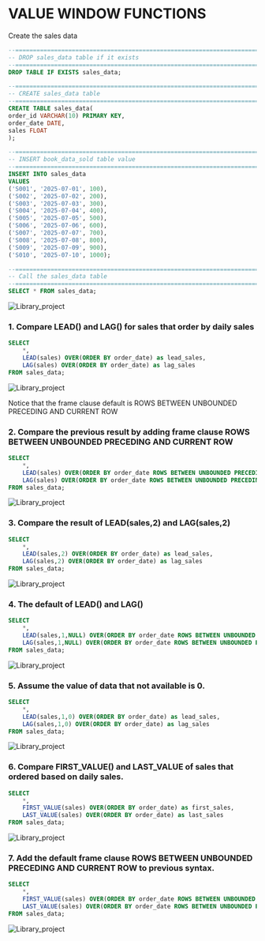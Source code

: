 # VALUE WINDOW FUNCTIONS

Create the sales data
```sql
--=================================================================================
-- DROP sales_data table if it exists
--=================================================================================
DROP TABLE IF EXISTS sales_data;

--=================================================================================
-- CREATE sales_data table 
--=================================================================================
CREATE TABLE sales_data(
order_id VARCHAR(10) PRIMARY KEY,
order_date DATE,
sales FLOAT
);

--=================================================================================
-- INSERT book_data_sold table value
--=================================================================================
INSERT INTO sales_data
VALUES 
('S001', '2025-07-01', 100),
('S002', '2025-07-02', 200),
('S003', '2025-07-03', 300),
('S004', '2025-07-04', 400),
('S005', '2025-07-05', 500),
('S006', '2025-07-06', 600),
('S007', '2025-07-07', 700),
('S008', '2025-07-08', 800),
('S009', '2025-07-09', 900),
('S010', '2025-07-10', 1000);

--=================================================================================
-- Call the sales_data table
--=================================================================================
SELECT * FROM sales_data;
```

![Library_project](https://github.com/imdwipayana/PostgreSQL/blob/main/SQL%20Introduction/WINDOWS%20FUNCTION/VALUE%20WINDOW%20FUNCTION/image/sales_data.png)

### 1. Compare LEAD() and LAG() for sales that order by daily sales
```sql
SELECT
	*,
	LEAD(sales) OVER(ORDER BY order_date) as lead_sales,
	LAG(sales) OVER(ORDER BY order_date) as lag_sales
FROM sales_data;
```
![Library_project](https://github.com/imdwipayana/PostgreSQL/blob/main/SQL%20Introduction/WINDOWS%20FUNCTION/VALUE%20WINDOW%20FUNCTION/image/number1.png)

Notice that the frame clause default is ROWS BETWEEN UNBOUNDED PRECEDING AND CURRENT ROW

### 2. Compare the previous result by adding frame clause ROWS BETWEEN UNBOUNDED PRECEDING AND CURRENT ROW
```sql
SELECT
	*,
	LEAD(sales) OVER(ORDER BY order_date ROWS BETWEEN UNBOUNDED PRECEDING AND CURRENT ROW) as lead_sales,
	LAG(sales) OVER(ORDER BY order_date ROWS BETWEEN UNBOUNDED PRECEDING AND CURRENT ROW) as lag_sales
FROM sales_data;
```
![Library_project](https://github.com/imdwipayana/PostgreSQL/blob/main/SQL%20Introduction/WINDOWS%20FUNCTION/VALUE%20WINDOW%20FUNCTION/image/number2.png)

### 3. Compare the result of LEAD(sales,2) and LAG(sales,2)
```sql
SELECT
	*,
	LEAD(sales,2) OVER(ORDER BY order_date) as lead_sales,
	LAG(sales,2) OVER(ORDER BY order_date) as lag_sales
FROM sales_data;
```
![Library_project](https://github.com/imdwipayana/PostgreSQL/blob/main/SQL%20Introduction/WINDOWS%20FUNCTION/VALUE%20WINDOW%20FUNCTION/image/number3.png)

### 4. The default of LEAD() and LAG()
```sql
SELECT
	*,
	LEAD(sales,1,NULL) OVER(ORDER BY order_date ROWS BETWEEN UNBOUNDED PRECEDING AND CURRENT ROW) as lead_sales,
	LAG(sales,1,NULL) OVER(ORDER BY order_date ROWS BETWEEN UNBOUNDED PRECEDING AND CURRENT ROW) as lag_sales
FROM sales_data;
```
![Library_project](https://github.com/imdwipayana/PostgreSQL/blob/main/SQL%20Introduction/WINDOWS%20FUNCTION/VALUE%20WINDOW%20FUNCTION/image/number4.png)

### 5. Assume the value of data that not available is 0.
```sql
SELECT
	*,
	LEAD(sales,1,0) OVER(ORDER BY order_date) as lead_sales,
	LAG(sales,1,0) OVER(ORDER BY order_date) as lag_sales
FROM sales_data;
```
![Library_project](https://github.com/imdwipayana/PostgreSQL/blob/main/SQL%20Introduction/WINDOWS%20FUNCTION/VALUE%20WINDOW%20FUNCTION/image/number5.png)

### 6. Compare FIRST_VALUE() and LAST_VALUE of sales that ordered based on daily sales.
```sql
SELECT
	*,
	FIRST_VALUE(sales) OVER(ORDER BY order_date) as first_sales,
	LAST_VALUE(sales) OVER(ORDER BY order_date) as last_sales
FROM sales_data;
```
![Library_project](https://github.com/imdwipayana/PostgreSQL/blob/main/SQL%20Introduction/WINDOWS%20FUNCTION/VALUE%20WINDOW%20FUNCTION/image/number6.png)

### 7. Add the default frame clause ROWS BETWEEN UNBOUNDED PRECEDING AND CURRENT ROW to previous syntax.
```sql
SELECT
	*,
	FIRST_VALUE(sales) OVER(ORDER BY order_date ROWS BETWEEN UNBOUNDED PRECEDING AND CURRENT ROW) as first_sales,
	LAST_VALUE(sales) OVER(ORDER BY order_date ROWS BETWEEN UNBOUNDED PRECEDING AND CURRENT ROW) as last_sales
FROM sales_data;
```
![Library_project](https://github.com/imdwipayana/PostgreSQL/blob/main/SQL%20Introduction/WINDOWS%20FUNCTION/VALUE%20WINDOW%20FUNCTION/image/number7.png)
